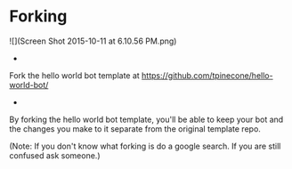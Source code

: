 # Forking

![](Screen Shot 2015-10-11 at 6.10.56 PM.png)

* 
Fork the hello world bot template at https://github.com/tpinecone/hello-world-bot/ 

* 
By forking the hello world bot template, you'll be able to keep your bot and the changes you make to it separate from the original template repo.

(Note: If you don't know what forking is do a google search. If you are still confused ask someone.)